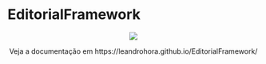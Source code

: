
# EditorialFramework

<p align="center">
<img src="https://cdn.rawgit.com/leandrohora/EditorialFramework/gh-pages/capa.png">
</p>
<p align="center">
  Veja a documentação em https://leandrohora.github.io/EditorialFramework/
</p>
